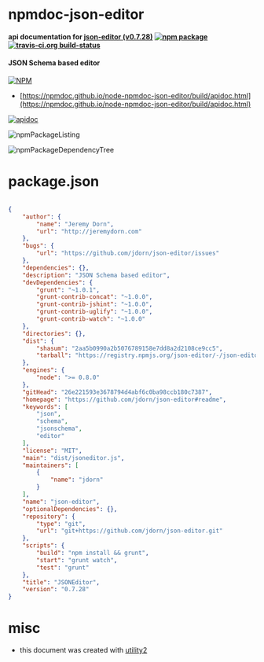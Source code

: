 # npmdoc-json-editor

#### api documentation for  [json-editor (v0.7.28)](https://github.com/jdorn/json-editor#readme)  [![npm package](https://img.shields.io/npm/v/npmdoc-json-editor.svg?style=flat-square)](https://www.npmjs.org/package/npmdoc-json-editor) [![travis-ci.org build-status](https://api.travis-ci.org/npmdoc/node-npmdoc-json-editor.svg)](https://travis-ci.org/npmdoc/node-npmdoc-json-editor)

#### JSON Schema based editor

[![NPM](https://nodei.co/npm/json-editor.png?downloads=true&downloadRank=true&stars=true)](https://www.npmjs.com/package/json-editor)

- [https://npmdoc.github.io/node-npmdoc-json-editor/build/apidoc.html](https://npmdoc.github.io/node-npmdoc-json-editor/build/apidoc.html)

[![apidoc](https://npmdoc.github.io/node-npmdoc-json-editor/build/screenCapture.buildCi.browser.%252Ftmp%252Fbuild%252Fapidoc.html.png)](https://npmdoc.github.io/node-npmdoc-json-editor/build/apidoc.html)

![npmPackageListing](https://npmdoc.github.io/node-npmdoc-json-editor/build/screenCapture.npmPackageListing.svg)

![npmPackageDependencyTree](https://npmdoc.github.io/node-npmdoc-json-editor/build/screenCapture.npmPackageDependencyTree.svg)



# package.json

```json

{
    "author": {
        "name": "Jeremy Dorn",
        "url": "http://jeremydorn.com"
    },
    "bugs": {
        "url": "https://github.com/jdorn/json-editor/issues"
    },
    "dependencies": {},
    "description": "JSON Schema based editor",
    "devDependencies": {
        "grunt": "~1.0.1",
        "grunt-contrib-concat": "~1.0.0",
        "grunt-contrib-jshint": "~1.0.0",
        "grunt-contrib-uglify": "~1.0.0",
        "grunt-contrib-watch": "~1.0.0"
    },
    "directories": {},
    "dist": {
        "shasum": "2aa5b0990a2b5076789158e7dd8a2d2108ce9cc5",
        "tarball": "https://registry.npmjs.org/json-editor/-/json-editor-0.7.28.tgz"
    },
    "engines": {
        "node": ">= 0.8.0"
    },
    "gitHead": "26e221593e3678794d4abf6c0ba98ccb180c7387",
    "homepage": "https://github.com/jdorn/json-editor#readme",
    "keywords": [
        "json",
        "schema",
        "jsonschema",
        "editor"
    ],
    "license": "MIT",
    "main": "dist/jsoneditor.js",
    "maintainers": [
        {
            "name": "jdorn"
        }
    ],
    "name": "json-editor",
    "optionalDependencies": {},
    "repository": {
        "type": "git",
        "url": "git+https://github.com/jdorn/json-editor.git"
    },
    "scripts": {
        "build": "npm install && grunt",
        "start": "grunt watch",
        "test": "grunt"
    },
    "title": "JSONEditor",
    "version": "0.7.28"
}
```



# misc
- this document was created with [utility2](https://github.com/kaizhu256/node-utility2)

